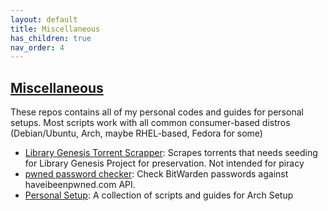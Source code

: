 ```yaml
---
layout: default
title: Miscellaneous
has_children: true
nav_order: 4
---
```


## [Miscellaneous](https://n0k0m3.github.io/Personal-Setup/)

These repos contains all of my personal codes and guides for personal setups. Most scripts work with all common consumer-based distros (Debian/Ubuntu, Arch, maybe RHEL-based, Fedora for some)

- [Library Genesis Torrent Scrapper](https://github.com/n0k0m3/Personal-Setup/blob/main/Libgen_torrent_scrape/scraping.py): Scrapes torrents that needs seeding for Library Genesis Project for preservation. Not intended for piracy
- [pwned password checker](https://github.com/n0k0m3/bitwarden-haveibeenpwned): Check BitWarden passwords against haveibeenpwned.com API.
- [Personal Setup](../Personal-Setup/): A collection of scripts and guides for Arch Setup